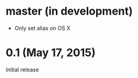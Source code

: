 master (in development)
=======================

- Only set alias on OS X

0.1 (May 17, 2015)
==================

Initial release
